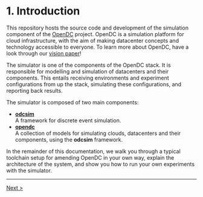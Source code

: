 # 1. Introduction

This repository hosts the source code and development of the simulation component of the [OpenDC](https://opendc.org) project. OpenDC is a simulation platform for cloud infrastructure, with the aim of making datacenter concepts and technology accessible to everyone. To learn more about OpenDC, have a look through our [vision paper](https://ieeexplore.ieee.org/document/8121623)!

The simulator is one of the components of the OpenDC stack. It is responsible for modelling and simulation of datacenters and their components. This entails receiving environments and experiment configurations from up the stack, simulating these configurations, and reporting back results.

The simulator is composed of two main components:
- **[odcsim](/odcsim)**  
  A framework for discrete event simulation.
- **[opendc](/opendc)**  
  A collection of models for simulating clouds, datacenters and their components, using the **odcsim** framework.

In the remainder of this documentation, we walk you through a typical toolchain setup for amending OpenDC in your own way, explain the architecture of the system, and show you how to run your own experiments with the simulator.

---
[Next >](setup.md)
